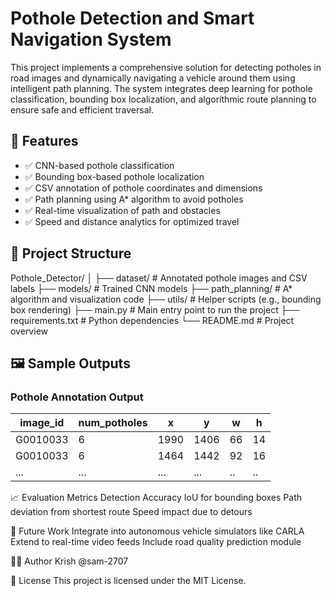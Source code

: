 # Pothole Detection and Smart Navigation System

This project implements a comprehensive solution for detecting potholes in road images and dynamically navigating a vehicle around them using intelligent path planning. The system integrates deep learning for pothole classification, bounding box localization, and algorithmic route planning to ensure safe and efficient traversal.

## 🚀 Features

- ✅ CNN-based pothole classification
- ✅ Bounding box-based pothole localization
- ✅ CSV annotation of pothole coordinates and dimensions
- ✅ Path planning using A* algorithm to avoid potholes
- ✅ Real-time visualization of path and obstacles
- ✅ Speed and distance analytics for optimized travel

## 📂 Project Structure

Pothole_Detector/
│
├── dataset/ # Annotated pothole images and CSV labels
├── models/ # Trained CNN models
├── path_planning/ # A* algorithm and visualization code
├── utils/ # Helper scripts (e.g., bounding box rendering)
├── main.py # Main entry point to run the project
├── requirements.txt # Python dependencies
└── README.md # Project overview


## 🖼️ Sample Outputs

### Pothole Annotation Output

| image_id  | num_potholes | x     | y     | w  | h  |
|-----------|--------------|-------|-------|----|----|
| G0010033  | 6            | 1990  | 1406  | 66 | 14 |
| G0010033  | 6            | 1464  | 1442  | 92 | 16 |
| ...       | ...          | ...   | ...   | .. | .. |


📈 Evaluation Metrics
Detection Accuracy
IoU for bounding boxes
Path deviation from shortest route
Speed impact due to detours

📌 Future Work
Integrate into autonomous vehicle simulators like CARLA
Extend to real-time video feeds
Include road quality prediction module

🧑‍💻 Author
Krish @sam-2707

📃 License
This project is licensed under the MIT License.

